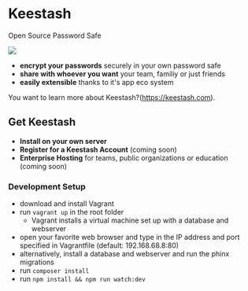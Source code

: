 # Keestash
Open Source Password Safe

![](https://keestash.com/wp-content/uploads/2019/10/keestash_logo_inverted.png)

* **encrypt your passwords** securely in your own password safe
* **share with whoever you want** your team, familiy or just friends
* **easily extensible** thanks to it's app eco system

You want to learn more about Keestash?(https://keestash.com).

## Get Keestash

* **Install on your own server**
* **Register for a Keestash Account** (coming soon)
* **Enterprise Hosting** for teams, public organizations or education (coming soon)

 ### Development Setup
 
 * download and install Vagrant
 * run `vagrant up` in the root folder
    * Vagrant installs a virtual machine set up with a database and webserver
 * open your favorite web browser and type in the IP address and port specified in Vagrantfile (default: 192.168.68.8:80)
 * alternatively, install a database and webserver and run the phinx migrations
 * run `composer install`
 * run `npm install && npm run watch:dev`
